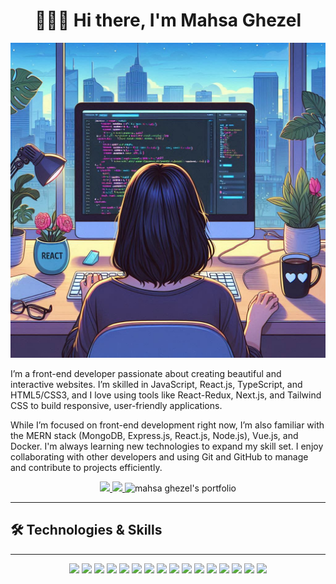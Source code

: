 <h1 align="center">👋🏻😊 Hi there, I'm Mahsa Ghezel</h1>

![me](/assets/me.jpg)

I’m a front-end developer passionate about creating beautiful and interactive websites. I’m skilled in JavaScript, React.js, TypeScript, and HTML5/CSS3, and I love using tools like React-Redux, Next.js, and Tailwind CSS to build responsive, user-friendly applications.

While I’m focused on front-end development right now, I’m also familiar with the MERN stack (MongoDB, Express.js, React.js, Node.js), Vue.js, and Docker. I'm always learning new technologies to expand my skill set. I enjoy collaborating with other developers and using Git and GitHub to manage and contribute to projects efficiently.

<p align="center">
   <a href="[https://www.linkedin.com/in/mahsaghezel/](https://www.linkedin.com/in/mahsaghezel/)" alt="mahsa ghezel's linkedin">
      <img src="https://img.shields.io/badge/%20-LinkedIn-%230A66C2?logo=linkedin&logoColor=white&color=00bbf0&style=for-the-badge&link=https:///www.linkedin.com/in/mahsaghezel/" />
   </a>
   <a href="https://github.com/mahsaghezel" alt="mahsa ghezel's github">
      <img src="https://img.shields.io/badge/%20-GitHub-black?logo=GitHub&logoColor=white&color=352f44&style=for-the-badge" />
   </a>
   <a>
      <img alt="mahsa ghezel's portfolio" src="https://img.shields.io/badge/%20-Portfolio-%23f76b8a?logo=blogger&logoColor=white&color=f76b8a&style=for-the-badge&link=https://mahsaghezel1995.netlify.app/">
   </a>
</p>

---

## 🛠️ Technologies & Skills

---
<p align="center">
   <img src="https://cdn-icons-png.flaticon.com/128/5968/5968292.png" width=50 />
<img src="https://cdn-icons-png.flaticon.com/128/5968/5968381.png" width=50 />
<img src="https://cdn-icons-png.flaticon.com/128/1051/1051277.png" width=50 />
<img src="https://cdn-icons-png.flaticon.com/128/732/732190.png" width=50 />
<img src="https://images.prismic.io/turing/652ec31afbd9a45bcec81965_Top_Features_in_Next_js_13_7f9a32190f.webp?auto=format,compress" width=50 />
<img src="https://avatars.githubusercontent.com/u/13142323?v=4" width=50 />
<img src="https://encrypted-tbn0.gstatic.com/images?q=tbn:ANd9GcRKz4NbsiYyG4QdDkxTzbMN5L8Tbd4j1fjxqQ&s" width=80 />
<img src="https://www.gtech.com.tr/wp-content/uploads/2020/09/mongodb-nedir-1.png" width=70 />
<img src="https://miro.medium.com/v2/resize:fit:1400/1*XP-mZOrIqX7OsFInN2ngRQ.png" width=70 />
<img src="https://cdn-icons-png.flaticon.com/128/1126/1126012.png" width=50 />
<img src="https://blog.novatrend.ch/wp-content/uploads/2017/06/00-nodejs-new-pantone-black.png" width=60 />
<img src="https://blog.codewithdan.com/wp-content/uploads/2023/06/Docker-Logo.png" width=70 />
<img src="https://miro.medium.com/v2/resize:fit:900/1*OrjCKmou1jT4It5so5gvOA.jpeg" width=60 />
<img src="https://avatars.githubusercontent.com/u/59704711?s=200&v=4" width=50 />
<img src="https://www.gitkraken.com/wp-content/uploads/2022/02/CLI-stands-forHero.png" width=70 />
<img src="https://sympli-blog-content.s3.amazonaws.com/dev/2021/03/cover-responsive.png" width=70 />
</p>
<!--
**ghezel1995/ghezel1995** is a ✨ _special_ ✨ repository because its `README.md` (this file) appears on your GitHub profile.

Here are some ideas to get you started:

- 🔭 I’m currently working on ...
- 🌱 I’m currently learning ...
- 👯 I’m looking to collaborate on ...
- 🤔 I’m looking for help with ...
- 💬 Ask me about ...
- 📫 How to reach me: ...
- 😄 Pronouns: ...
- ⚡ Fun fact: ...
-->
